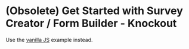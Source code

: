 # (Obsolete) Get Started with Survey Creator / Form Builder - Knockout

Use the [vanilla JS](../html-css-js/) example instead.